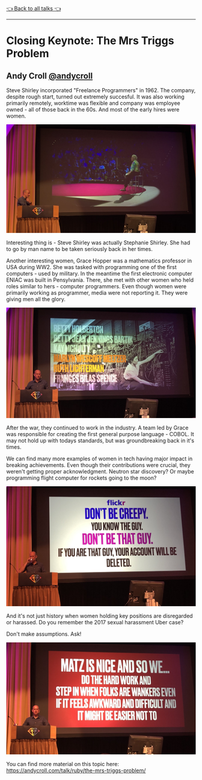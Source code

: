 [👈 Back to all talks 👈](../README.md)

---

# Closing Keynote: The Mrs Triggs Problem

## Andy Croll [@andycroll](https://twitter.com/andycroll)

Steve Shirley incorporated "Freelance Programmers" in 1962. The company, despite rough start, turned out extremely succesful. It was also working primarily remotely, worktime was flexible and company was employee owned - all of those back in the 60s. And most of the early hires were women.

![IMG_1300](media/IMG_1300.jpg)

Interesting thing is - Steve Shirley was actually Stephanie Shirley. She had to go by man name to be taken seriously back in her times.

Another interesting women, Grace Hopper was a mathematics professor in USA during WW2. She was tasked with programming one of the first computers - used by military. In the meantime the first electronic computer ENIAC was built in Pensylvania. There, she met with other women who held roles similar to hers - computer programmers. Even though women were primarily working as programmer, media were not reporting it. They were giving men all the glory.

![IMG_1302](media/IMG_1302.jpg)

After the war, they continued to work in the industry. A team led by Grace was responsible for creating the first general purpose language - COBOL. It may not hold up with todays standards, but was groundbreaking back in it's times.

We can find many more examples of women in tech having major impact in breaking achievements. Even though their contributions were crucial, they weren't getting proper acknowledgment. Neutron star discovery? Or maybe programming flight computer for rockets going to the moon?

![IMG_1303](media/IMG_1303.jpg)

And it's not just history when women holding key positions are disregarded or harassed. Do you remember the 2017 sexual harassment Uber case?

Don't make assumptions. Ask!

![IMG_1304](media/IMG_1304.jpg)

You can find more material on this topic here: https://andycroll.com/talk/ruby/the-mrs-triggs-problem/
